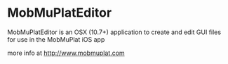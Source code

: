 MobMuPlatEditor
=========

MobMuPlatEditor is an OSX (10.7+) application to create and edit GUI files for use in the MobMuPlat iOS app

more info at http://www.mobmuplat.com